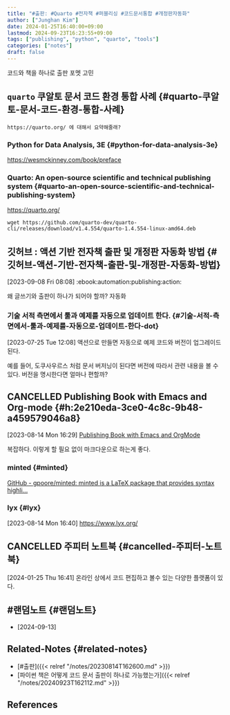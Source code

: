 ```yaml
---
title: "#출판: #Quarto #전자책 #퍼블리싱 #코드문서통합 #개정판자동화"
author: ["Junghan Kim"]
date: 2024-01-25T16:40:00+09:00
lastmod: 2024-09-23T16:23:55+09:00
tags: ["publishing", "python", "quarto", "tools"]
categories: ["notes"]
draft: false
---
```


코드와 책을 하나로 출판 포멧 고민


## `quarto` 쿠알토 문서 코드 환경 통합 사례 {#quarto-쿠알토-문서-코드-환경-통합-사례}

```chatgpt-shell
https://quarto.org/ 에 대해서 요약해줄래?
```


### Python for Data Analysis, 3E {#python-for-data-analysis-3e}

<https://wesmckinney.com/book/preface>


### Quarto: An open-source scientific and technical publishing system {#quarto-an-open-source-scientific-and-technical-publishing-system}

<https://quarto.org/>

```text
wget https://github.com/quarto-dev/quarto-cli/releases/download/v1.4.554/quarto-1.4.554-linux-amd64.deb
```


## 깃허브 : 액션 기반 전자책 출판 및 개정판 자동화 방법 {#깃허브-액션-기반-전자책-출판-및-개정판-자동화-방법}

<span class="timestamp-wrapper"><span class="timestamp">[2023-09-08 Fri 08:08]</span></span> :ebook:automation:publishing:action:

왜 글쓰기와 출판이 하나가 되어야 할까? 자동화


### 기술 서적 측면에서 툴과 예제를 자동으로 업데이트 한다. {#기술-서적-측면에서-툴과-예제를-자동으로-업데이트-한다-dot}

<span class="timestamp-wrapper"><span class="timestamp">[2023-07-25 Tue 12:08]</span></span> 액션으로 만들면 자동으로 예제 코드와 버전이 업그레이드 된다.

예를 들어, 도쿠사우르스 처럼 문서 버저닝이 된다면 버전에 따라서 관련 내용을 볼 수 있다. 버전을 명시한다면 얼마나 편할까?


## CANCELLED Publishing Book with Emacs and Org-mode {#h:2e210eda-3ce0-4c8c-9b48-a459579046a8}

<span class="timestamp-wrapper"><span class="timestamp">[2023-08-14 Mon 16:29]</span></span> [Publishing Book with Emacs and OrgMode](https://arunmani.in/articles/publishing-book-emacs/)

복잡하다. 이렇게 할 필요 없이 마크다운으로 하는게 좋다.


### minted {#minted}



[GitHub - gpoore/minted: minted is a LaTeX package that provides syntax highli...](https://github.com/gpoore/minted)


### lyx {#lyx}

<span class="timestamp-wrapper"><span class="timestamp">[2023-08-14 Mon 16:40]</span></span> <https://www.lyx.org/>


## CANCELLED 주피터 노트북 {#cancelled-주피터-노트북}

<span class="timestamp-wrapper"><span class="timestamp">[2024-01-25 Thu 16:41] </span></span> 온라인 상에서 코드 편집하고 볼수 있는 다양한 플랫폼이 있다.


## #랜덤노트 {#랜덤노트}

-   [2024-09-13]


## Related-Notes {#related-notes}

-   [#출판]({{< relref "/notes/20230814T162600.md" >}})
-   [파이썬 책은 어떻게 코드 문서 출판이 하나로 가능했는가]({{< relref "/notes/20240923T162112.md" >}})

## References

<style>.csl-entry{text-indent: -1.5em; margin-left: 1.5em;}</style><div class="csl-bib-body">
</div>
